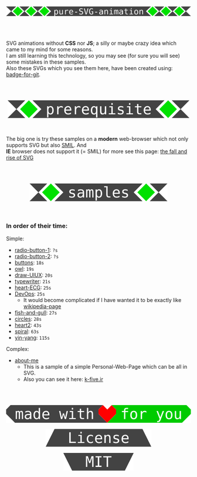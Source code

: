 
<p align="center">
  <img src="svg/pure-svg-animation.svg" />
</p>
<br>
<br>

SVG animations without **CSS** nor **JS**; a silly or maybe crazy idea which came to my mind for some reasons.  
I am still learning this technology, so you may see (for sure you will see) some mistakes in these samples.  
Also these SVGs which you see them here, have been created using: <a href="https://github.com/k-five/badge-for-git">badge-for-git</a>.

<br>
<br>
<p align="center">
  <img src="svg/prerequisite.svg" />
</p>
<br>

The big one is try these samples on a **modern** web-browser which not only supports SVG but also <a href="https://en.wikipedia.org/wiki/Synchronized_Multimedia_Integration_Language">SMIL</a>. And  
**IE** browser does not support it (= SMIL) for more see this page: <a href="https://www.siliconpublishing.com/blog/2015/12/the-fall-and-rise-of-svg">the fall and rise of SVG</a>

<br>
<br>
<p align="center">
  <img src="svg/samples.svg" />
</p>
<br>

### In order of their time:  

Simple:  

 - <a href="https://k-five.github.io/pure-svg-animation/radio-button/radio-button-1.html" target="_blank">radio-button-1</a>: `?s`
 - <a href="https://k-five.github.io/pure-svg-animation/radio-button/radio-button-2.html" target="_blank">radio-button-2</a>: `?s`
 - <a href="https://k-five.github.io/pure-svg-animation/buttons/buttons.html" target="_blank">buttons</a>: `18s`
 - <a href="https://k-five.github.io/pure-svg-animation/owl/owl.html" target="_blank">owl</a>: `19s`
 - <a href="https://k-five.github.io/pure-svg-animation/uiux/draw-UIUX.html" target="_blank">draw-UIUX</a>: `20s`
 - <a href="https://k-five.github.io/pure-svg-animation/typewriter/typewriter.html" target="_blank">typewriter</a>: `21s`
 - <a href="https://k-five.github.io/pure-svg-animation/heart-ECG/heart-ECG.html" target="_blank">heart-ECG</a>: `25s`
 - <a href="https://k-five.github.io/pure-svg-animation/DevOps/DevOps.html" target="_blank">DevOps</a>: `25s`
   - It would become complicated if I have wanted it to be exactly like <a href="https://en.wikipedia.org/wiki/DevOps">wikipedia-page</a>
 - <a href="https://k-five.github.io/pure-svg-animation/fish-and-gull/fish-and-gull.html" target="_blank">fish-and-gull</a>: `27s`
 - <a href="https://k-five.github.io/pure-svg-animation/circles/circles.html" target="_blank">circles</a>: `28s`
 - <a href="https://k-five.github.io/pure-svg-animation/heart2/heart2.html" target="_blank">heart2</a>: `43s`
 - <a href="https://k-five.github.io/pure-svg-animation/spiral/spiral.html" target="_blank">spiral</a>: `63s`
 - <a href="https://k-five.github.io/pure-svg-animation/yin-yang/yin-yang.html" target="_blank">yin-yang</a>: `115s`

Complex:  

 - <a href="https://k-five.github.io/pure-svg-animation/about-me/about-me.html" target="_blank">about-me</a>  
   - This is a sample of a simple Personal-Web-Page which can be all in SVG.  
   - Also you can see it here: <a href="http://k-five.ir" target="_blank">k-five.ir</a>

<br>
<br>
<p align="center">
  <a href="https://github.com/k-five/badge-for-git">
    <img src="svg/made-for-you.svg" />
  </a>
</p>

<p align="center">
  <a href="https://github.com/k-five/pure-svg-animation/blob/master/LICENSE">
    <img src="svg/license.svg" />
  </a>
</p>

<p align="center">
  <a href="https://github.com/k-five/pure-svg-animation/blob/master/LICENSE">
    <img src="svg/MIT.svg" />
  </a>
</p>
